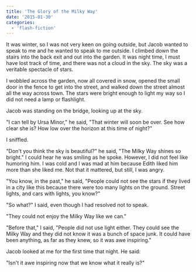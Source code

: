 ```yaml
---
title: 'The Glory of the Milky Way'
date: '2015-01-30'
categories:
  - 'flash-fiction'
---
```


It was winter, so I was not very keen on going outside, but Jacob wanted to
speak to me and he wanted to speak to me outside. I climbed down the stairs into
the back exit and out into the garden. It was night time, I must have lost track
of time, and there was not a cloud in the sky. The sky was a veritable spectacle
of stars.

<!-- truncate -->


I wobbled across the garden, now all covered in snow, opened the small door in
the fence to get into the street, and walked down the street almost all the way
across town. The stars were bright enough to light my way so I did not need a
lamp or flashlight.

Jacob was standing on the bridge, looking up at the sky.

"I can tell by Ursa Minor," he said, "That winter will soon be over. See how
clear she is? How low over the horizon at this time of night?"

I sniffled.

"Don't you think the sky is beautiful?" he said, "The Milky Way shines so
bright." I could hear he was smiling as he spoke. However, I did not feel like
humoring him. I was cold and I was mad at him because Edith liked him more than
she liked me. Not that it mattered, but still, I was angry.

"You know, in the past," he said, "People could not see the stars if they lived
in a city like this because there were too many lights on the ground. Street
lights, and cars with lights, you know?"

"So what?" I said, even though I had resolved not to speak.

"They could not enjoy the Milky Way like we can."

"Before that," I said, "People did not use light either. They could see the
Milky Way and they did not know it was a bunch of space junk. It could have been
anything, as far as they knew, so it was awe inspiring."

Jacob looked at me for the first time that night. He said:

"Isn't it awe inspiring now that we know what it really is?"
